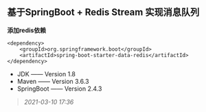## 基于SpringBoot + Redis Stream 实现消息队列
__添加redis依赖__
~~~
<dependency>
    <groupId>org.springframework.boot</groupId>
    <artifactId>spring-boot-starter-data-redis</artifactId>
</dependency>
~~~
- JDK —— Version 1.8
- Maven —— Version 3.6.3
- SpringBoot —— Version 2.4.3
> _2021-03-10 17:36_
